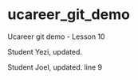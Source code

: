 # ucareer_git_demo
Ucareer git demo - Lesson 10


Student Yezi, updated.



Student Joel, updated. line 9
